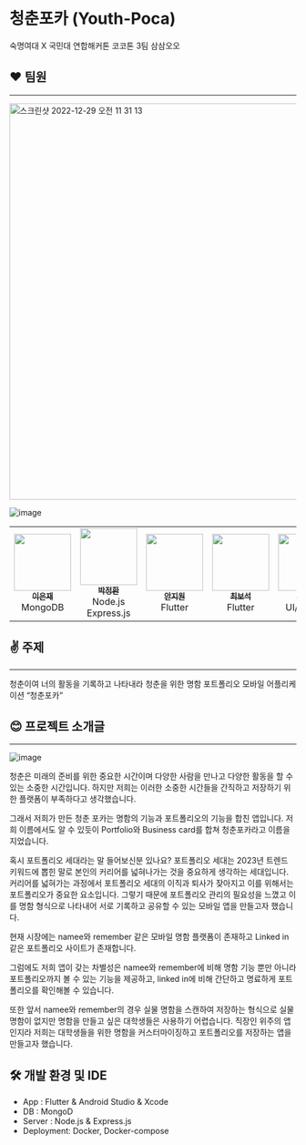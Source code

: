 # 청춘포카 (Youth-Poca)

숙명여대 X 국민대 연합해커톤 코코톤 3팀 삼삼오오

## ❤️ 팀원

---

<img width="696" alt="스크린샷 2022-12-29 오전 11 31 13" src="https://user-images.githubusercontent.com/50570113/209895585-8dfb804f-f0b1-4913-b360-064268c698e9.png">

![image](https://user-images.githubusercontent.com/50570113/209895415-0cad01fb-add0-4369-9d15-2a8f6e4fb464.png)


<table>
  <tr>
  <td align="center"><a href="https://github.com/lucy1287"><img src="https://avatars.githubusercontent.com/u/80579765?v=4" width="100px;" alt=""/><br /><sub><b>이은재</b></sub></a><br />MongoDB</td>
    <td align="center"><a href="https://github.com/jeonghi"><img src="https://avatars.githubusercontent.com/u/50570113?v=4" width="100px;" alt=""/><br /><sub><b>박정환</b></sub></a><br />Node.js Express.js</td>
    <td align="center"><a href="https://github.com/anjiwon319"><img src="https://avatars.githubusercontent.com/u/66212424?v=4" width="100px;" alt=""/><br /><sub><b>안지원</b></sub></a><br />Flutter</td>
<td align="center"><a href="https://github.com/YEONOC"><img src="https://avatars.githubusercontent.com/u/39399715?v=4" width="100px;" alt=""/><br /><sub><b>최보석</b></sub></a><br />Flutter</td>
<td align="center"><a href="https://github.com/woonsango"><img src="https://avatars.githubusercontent.com/u/105338988?v=4" width="100px;" alt=""/><br /><sub><b>최선우</b></sub></a><br />UI/Design</td>

  </tr>
</table>


## ✌ 주제

---

청춘이여 너의 활동을 기록하고 나타내라 청춘을 위한 명함 포트폴리오 모바일 어플리케이션 “청춘포카”

## 😊 프로젝트 소개글

---

![image](https://user-images.githubusercontent.com/50570113/209895334-e2922ab8-b485-4044-9c63-ffb2ea06a803.png)

청춘은 미래의 준비를 위한 중요한 시간이며 다양한 사람을 만나고 다양한 활동을 할 수 있는 소중한 시간입니다. 하지만 저희는 이러한 소중한 시간들을 간직하고 저장하기 위한 플랫폼이 부족하다고 생각했습니다.

그래서 저희가 만든 청춘 포카는 명함의 기능과 포트폴리오의 기능을 합친 앱입니다. 저희 이름에서도 알 수 있듯이 Portfolio와 Business card를 합쳐 청춘포카라고 이름을 지었습니다.

혹시 포트폴리오 세대라는 말 들어보신분 있나요? 포트폴리오 세대는 2023년 트렌드 키워드에 뽑힌 말로 본인의 커리어를 넓혀나가는 것을 중요하게 생각하는 세대입니다. 커리어를 넓혀가는 과정에서 포트폴리오 세대의 이직과 퇴사가 잦아지고 이를 위해서는 포트폴리오가 중요한 요소입니다. 그렇기 때문에 포트폴리오 관리의 필요성을 느꼈고 이를 명함 형식으로 나타내어 서로 기록하고 공유할 수 있는 모바일 앱을 만들고자 했습니다.

현재 시장에는  namee와 remember 같은 모바일 명함 플랫폼이 존재하고 Linked in 같은 포트폴리오 사이트가 존재합니다.

그럼에도 저희 앱이 갖는 차별성은 namee와 remember에 비해 명함 기능 뿐만 아니라 포트폴리오까지 볼 수 있는 기능을 제공하고, linked in에 비해 간단하고 명료하게 포트폴리오를 확인해볼 수 있습니다.

또한 앞서 namee와 remember의 경우 실물 명함을 스캔하여 저장하는 형식으로 실물 명함이 없지만 명함을 만들고 싶은 대학생들은 사용하기 어렵습니다. 직장인 위주의 앱인지라 저희는 대학생들을 위한 명함을 커스터마이징하고 포트폴리오를 저장하는 앱을 만들고자 했습니다.

## 🛠 개발 환경 및 IDE

- App : Flutter & Android Studio & Xcode
- DB : MongoD
- Server : Node.js & Express.js
- Deployment: Docker, Docker-compose